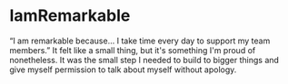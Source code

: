 # IamRemarkable
“I am remarkable because… 
I take time every day to support my team members.” It felt like a small thing, but it's something I'm proud of nonetheless. It was the small step I needed to build to bigger things and give myself permission to talk about myself without apology.